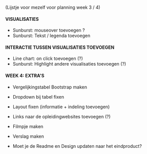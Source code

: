 (Lijstje voor mezelf voor planning week 3 / 4)

#### VISUALISATIES
- Sunburst: mouseover toevoegen ?
- Sunburst: Tekst / legenda toevoegen

#### INTERACTIE TUSSEN VISUALISATIES TOEVOEGEN
- Line chart: on click toevoegen (?)
- Sunburst: Highlight andere visualisaties toevoegen (?)

#### WEEK 4: EXTRA'S
- Vergelijkingstabel Bootstrap maken
- Dropdown bij tabel fixen
- Layout fixen (informatie + indeling toevoegen)
- Links naar de opleidingwebsites toevoegen (?)
- Filmpje maken
- Verslag maken


- Moet je de Readme en Design updaten naar het eindproduct?
